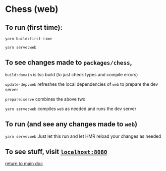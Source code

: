 # Chess (web)
## To run (first time): 

`yarn build:first-time` 

`yarn serve:web`

## To see changes made to `packages/chess`, 

`build:domain` is tsc build (to just check types and compile errors)

`update-dep:web` refreshes the local dependencies of `web` to prepare the dev server

`prepare:serve` combines the above two

`yarn serve:web` compiles `web` as needed and runs the dev server

## To run (and see any changes made to `web`)

`yarn serve:web` Just let this run and let HMR reload your changes as needed


## To see stuff, visit [`localhost:8080`](http://localhost:8080/)

[return to main doc](../../README.md)